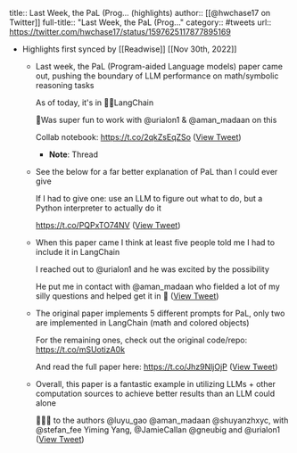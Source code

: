 title:: Last Week, the PaL (Prog... (highlights)
author:: [[@hwchase17 on Twitter]]
full-title:: "Last Week, the PaL (Prog..."
category:: #tweets
url:: https://twitter.com/hwchase17/status/1597625117877895169

- Highlights first synced by [[Readwise]] [[Nov 30th, 2022]]
	- Last week, the PaL (Program-aided Language models) paper came out, pushing the boundary of LLM performance on math/symbolic reasoning tasks
	  
	  As of today, it's in 🦜🔗LangChain
	  
	  🙂Was super fun to work with @urialon1 & @aman_madaan on this
	  
	  Collab notebook: https://t.co/2qkZsEqZSo ([View Tweet](https://twitter.com/hwchase17/status/1597625117877895169))
		- **Note**: Thread
	- See the below for a far better explanation of PaL than I could ever give
	  
	  If I had to give one: use an LLM to figure out what to do, but a Python interpreter to actually do it
	  
	  https://t.co/PQPxTO74NV ([View Tweet](https://twitter.com/hwchase17/status/1597625119576203264))
	- When this paper came I think at least five people told me I had to include it in LangChain
	  
	  I reached out to @urialon1 and he was excited by the possibility
	  
	  He put me in contact with @aman_madaan who fielded a lot of my silly questions and helped get it in 🙂 ([View Tweet](https://twitter.com/hwchase17/status/1597625121568456704))
	- The original paper implements 5 different prompts for PaL, only two are implemented in LangChain (math and colored objects)
	  
	  For the remaining ones, check out the original code/repo: https://t.co/mSUotizA0k
	  
	  And read the full paper here: https://t.co/Jhz9NljOjP ([View Tweet](https://twitter.com/hwchase17/status/1597625122977824768))
	- Overall, this paper is a fantastic example in utilizing LLMs + other computation sources to achieve better results than an LLM could alone
	  
	  👏👏👏 to the authors @luyu_gao @aman_madaan @shuyanzhxyc, with @stefan_fee Yiming Yang, @JamieCallan @gneubig and @urialon1 ([View Tweet](https://twitter.com/hwchase17/status/1597625124605161472))